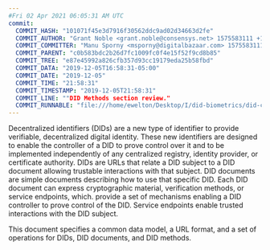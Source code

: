 ```yaml
---
#Fri 02 Apr 2021 06:05:31 AM UTC
commit:
  COMMIT_HASH: "101071f45e3d7916f30562ddc9ad02d34663d2fe"
  COMMIT_AUTHOR: "Grant Noble <grant.noble@consensys.net> 1575583111 +1000"
  COMMIT_COMMITTER: "Manu Sporny <msporny@digitalbazaar.com> 1575583111 -0500"
  COMMIT_PARENT: "c0b583bdc2b26d7fc1009fc0f4e15f52f9cd8b85"
  COMMIT_TREE: "e87e45992a826cfb357d93cc19179eda25b58fbd"
  COMMIT_DATA: "2019-12-05T16:58:31-05:00"
  COMMIT_DATE: "2019-12-05"
  COMMIT_TIME: "21:58:31"
  COMMIT_TIMESTAMP: "2019-12-05T21:58:31"
  COMMIT_LINE: ""DID Methods section review."
  COMMIT_RUNNABLE: "file:///home/ewelton/Desktop/I/did-biometrics/did-core-dataset/analysis/gitinfo/101071f45e3d7916f30562ddc9ad02d34663d2fe/snapshot/index.html"
---
```


<section id="abstract">
<p>
<a>Decentralized identifiers</a> (DIDs) are a new type of identifier to
provide verifiable, decentralized digital identity. These new identifiers are
designed to enable the controller of a <a>DID</a> to prove control over
it and to be implemented independently of any centralized registry, identity
provider, or certificate authority. <a>DIDs</a> are URLs that relate a
<a>DID subject</a> to a <a>DID document</a> allowing trustable interactions with
that subject. <a>DID documents</a> are simple documents describing how to use
that specific <a>DID</a>. Each <a>DID document</a> can express cryptographic
material, verification methods, or <a>service endpoints</a>, which. provide a
set of mechanisms enabling a <a>DID controller</a> to prove control of the
<a>DID</a>. <a>Service endpoints</a> enable trusted interactions with the
<a>DID subject</a>.
    </p>
<p>
This document specifies a common data model, a URL format, and a set of
operations for <a>DIDs</a>, <a>DID documents</a>, and <a>DID methods</a>.
    </p>
</section>
